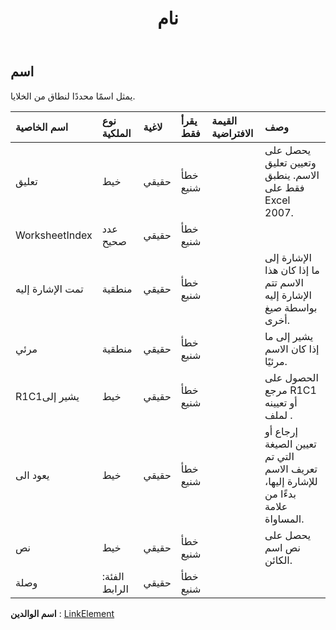 ﻿---
title: نام
second_title: Aspose.Cells Cloud Documen
type: docs
url: /ar/specification/model/name/
description: "Aspose.Cells مواصفات النموذج السحابي: الاسم. تعامل بسهولة مع Excel ومستندات جداول البيانات الأخرى التي تحتوي على ميزات مثل الفتح والتوليد والتحرير والتقسيم والدمج والمقارنة والتحويل"
kwords: Excel, Office, جدول البيانات, Cloud REST API, الاسم
weight: 50
---
## **اسم**

 يمثل اسمًا محددًا لنطاق من الخلايا.

| اسم الخاصية| نوع الملكية| لاغية| يقرأ فقط| القيمة الافتراضية| وصف|
|:- |:- |:- |:- |:- |:- |
| تعليق| خيط| حقيقي| خطأ شنيع|| يحصل على وتعيين تعليق الاسم. ينطبق فقط على Excel 2007.|
| WorksheetIndex| عدد صحيح| حقيقي| خطأ شنيع|||
| تمت الإشارة إليه| منطقية| حقيقي| خطأ شنيع|| الإشارة إلى ما إذا كان هذا الاسم تتم الإشارة إليه بواسطة صيغ أخرى.|
| مرئي| منطقية| حقيقي| خطأ شنيع|| يشير إلى ما إذا كان الاسم مرئيًا.|
| R1C1يشير إلى| خيط| حقيقي| خطأ شنيع|| الحصول على مرجع R1C1 أو تعيينه لملف .|
| يعود الى| خيط| حقيقي| خطأ شنيع|| إرجاع أو تعيين الصيغة التي تم تعريف الاسم للإشارة إليها، بدءًا من علامة المساواة.|
| نص| خيط| حقيقي| خطأ شنيع|| يحصل على نص اسم الكائن.|
| وصلة| الفئة: الرابط| حقيقي| خطأ شنيع|||

**اسم الوالدين** : [LinkElement](/specification/model/linkelement)

